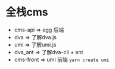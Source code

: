 # 全栈cms

- cms-api => egg 后端
- dva => 了解dva.js
- umi => 了解umi.js
- dva_ant => 了解dva-cli + ant
- cms-front => umi 前端 `yarn create umi`

